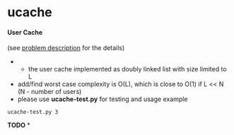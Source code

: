 # ucache

#### User Cache
(see [problem description](https://github.com/garryya/ucache/blob/master/TASK_DESCRIPTION.txt) for the details)

* * the user cache implemented as doubly linked list with size limited to L
* add/find worst case complexity is O(L), which is close to O(1) if L << N (N - number of users) 
* please use **ucache-test.py** for testing and usage example

```
ucache-test.py 3
```

**TODO**
* 
 
